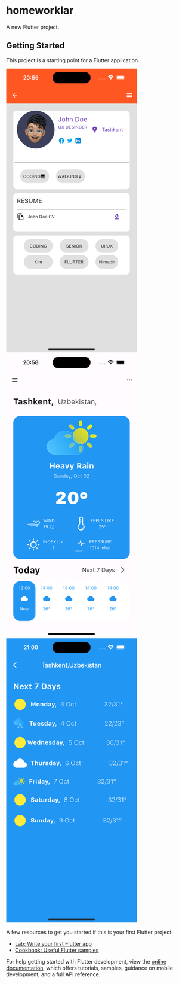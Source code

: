 # homeworklar

A new Flutter project.

## Getting Started

This project is a starting point for a Flutter application.

<img src="assets/images/cv.png" width="350" title="hover text">
<img src="assets/images/wet1.png" width="350" title="hover text">
<img src="assets/images/wet2.png" width="350" title="hover text">


A few resources to get you started if this is your first Flutter project:


- [Lab: Write your first Flutter app](https://docs.flutter.dev/get-started/codelab)
- [Cookbook: Useful Flutter samples](https://docs.flutter.dev/cookbook)

For help getting started with Flutter development, view the
[online documentation](https://docs.flutter.dev/), which offers tutorials,
samples, guidance on mobile development, and a full API reference.
